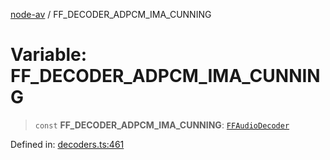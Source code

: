 [node-av](../globals.md) / FF\_DECODER\_ADPCM\_IMA\_CUNNING

# Variable: FF\_DECODER\_ADPCM\_IMA\_CUNNING

> `const` **FF\_DECODER\_ADPCM\_IMA\_CUNNING**: [`FFAudioDecoder`](../type-aliases/FFAudioDecoder.md)

Defined in: [decoders.ts:461](https://github.com/seydx/av/blob/f8631fc881b394300b1479f511d55cf1c370a87f/src/constants/decoders.ts#L461)
